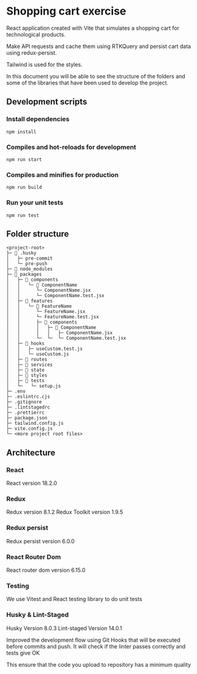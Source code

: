 # Shopping cart exercise

React application created with Vite that simulates a shopping cart for technological products.

Make API requests and cache them using RTKQuery and persist cart data using redux-persist.

Tailwind is used for the styles.

In this document you will be able to see the structure of the folders and some of the libraries that have been used to develop the project.

## Development scripts

### Install dependencies

```shell
npm install
```

### Compiles and hot-reloads for development

```shell
npm run start
```

### Compiles and minifies for production

```shell
npm run build
```

### Run your unit tests

```shell
npm run test
```

## Folder structure

```
<project-root>
├─ 📁 .husky
│   ├─ pre-commit
│   └─ pre-push
├─ 📁 node_modules
├─ 📂 packages
│   ├─ 📂 components
│   │   └─ 📁 ComponentName
│   │      └─ ComponentName.jsx
│   │      └─ ComponentName.test.jsx
│   ├─ 📂 features
│   │   └─ 📁 FeatureName
│   │      └─ FeatureName.jsx
│   │      └─ FeatureName.test.jsx
│   │      ├─ 📂 components
│   │      │   ├─ 📂 ComponentName
│   │      │   │   ├─ ComponentName.jsx
│   │      └─  └─  └─ ComponentName.test.jsx
│   ├─ 📂 hooks
│   │   ├─ useCustom.test.js
│   │   └─ useCustom.js
│   ├─ 📁 routes
│   ├─ 📁 services
│   ├─ 📁 state
│   ├─ 📁 styles
│   ├─ 📂 tests
│   └─   └─ setup.js
├─ .env
├─ .eslintrc.cjs
├─ .gitignore
├─ .lintstagedrc
├─ .prettierrc
├─ package.json
├─ tailwind.config.js
├─ vite.config.js
└─ <more project root files>
```

## Architecture

### React

React version 18.2.0

### Redux

Redux version 8.1.2
Redux Toolkit version 1.9.5

### Redux persist

Redux persist version 6.0.0

### React Router Dom

React router dom version 6.15.0

### Testing

We use Vitest and React testing library to do unit tests

### Husky & Lint-Staged

Husky Version 8.0.3
Lint-staged Version 14.0.1

Improved the development flow using Git Hooks that will be executed before commits and push. It will check if
the linter passes correctly and tests give OK

This ensure that the code you upload to repository has a minimum quality
